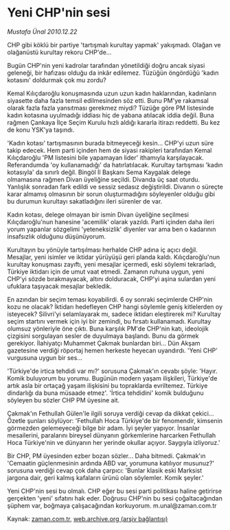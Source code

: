 # Yeni CHP'nin sesi

*Mustafa Ünal 2010.12.22*

<td class="columnist-detail">
<p>CHP gibi köklü bir partiye 'tartışmalı kurultay yapmak' yakışmadı. Olağan ve olağanüstü kurultay rekoru CHP'de...</p>
<p>
<div id="haberMetinDiv">
<p>Bugün CHP'nin yeni kadrolar tarafından yönetildiği doğru ancak siyasi geleneği, bir hafızası olduğu da inkâr edilemez. Tüzüğün öngördüğü 'kadın kotasını' doldurmak çok mu zordu?
<p>Kemal Kılıçdaroğlu konuşmasında uzun uzun kadın haklarından, kadınların siyasette daha fazla temsil edilmesinden söz etti. Bunu PM'ye rakamsal olarak fazla fazla yansıtması gerekmez miydi? Tüzüğe göre PM listesinde kadın kotasına uyulmadığı iddiası hiç de yabana atılacak iddia değil. Buna rağmen Çankaya İlçe Seçim Kurulu hızlı aldığı kararla itirazı reddetti. Bu kez de konu YSK'ya taşındı. 
<p>'Kadın kotası' tartışmasının burada bitmeyeceği kesin... CHP'yi uzun süre takip edecek. Hem parti içinden hem de siyasi rakipleri tarafından Kemal Kılıçdaroğlu 'PM listesini bile yapamayan lider' ithamıyla karşılayacak. Referandumda 'oy kullanamadığı' da hatırlatılacak. Kurultay tartışması 'kadın kotasıyla' da sınırlı değil. Bingöl İl Başkanı Sema Kaygalak delege olmamasına rağmen Divan üyeliğine seçildi. Divanda üç saat oturdu. Yanlışlık sonradan fark edildi ve sessiz sedasız değiştirildi. Divanın o süreçte karar almamış olmasının bir sorun oluşturmadığını söyleyenler olduğu gibi bu durumun kurultayı sakatladığını ileri sürenler de var.
<p>Kadın kotası, delege olmayan bir ismin Divan üyeliğine seçilmesi Kılıçdaroğlu'nun hanesine 'acemilik' olarak yazıldı. Parti içinden daha ileri yorum yapanlar sözgelimi 'yeteneksizlik' diyenler var ama ben o kadarının insafsızlık olduğunu düşünüyorum.
<p>Kurultayın bu yönüyle tartışılması herhalde CHP adına iç açıcı değil. Mesajlar, yeni isimler ve iktidar yürüyüşü geri planda kaldı. Kılıçdaroğlu'nun kurultay konuşması zayıftı, yeni mesajlar içermedi, eski söylemi tekrarladı, Türkiye iktidarı için de umut vaat etmedi. Zamanın ruhuna uygun, yeni CHP'yi sözde bırakmayacak, altını dolduracak, CHP'yi aşina sulardan yeni ufuklara taşıyacak mesajlar bekledik.
<p>En azından bir seçim teması koyabilirdi. 6 oy sonraki seçimlerde CHP'nin kozu ne olacak? İktidarı hedefleyen CHP hangi söylemle geniş kitlelerden oy isteyecek? Silivri'yi selamlayarak mı, sadece iktidarı eleştirerek mi? Kurultay seçim startını vermek için iyi bir zemindi, bu fırsatı kullanamadı. Kurultay olumsuz yönleriyle öne çıktı. Buna karşılık PM'de CHP'nin katı, ideolojik çizgisini sorgulayan sesler de duyulmaya başlandı. Bunu da görmek gerekiyor. İlahiyatçı Muhammet Çakmak bunlardan biri... Dün Akşam gazetesine verdiği röportaj hemen herkeste heyecan uyandırdı. 'Yeni CHP' vurgusuna uygun bir ses... 
<p>'Türkiye'de irtica tehdidi var mı?' sorusuna Çakmak'ın cevabı şöyle: 'Hayır. Komik buluyorum bu yorumu. Bugünün modern yaşam ilişkileri, Türkiye'de artık asla bir ortaçağ yaşam ilişkisini bu topraklarda evriltemez. Türkiye dindarlığı da buna müsaade etmez'. 'İrtica tehdidini' komik bulduğunu söyleyen bu sözler CHP PM üyesine ait.
<p>Çakmak'ın Fethullah Gülen'le ilgili soruya verdiği cevap da dikkat çekici... Özetle şunları söylüyor: 'Fethullah Hoca Türkiye'de bir fenomendir, kimsenin görmezden gelemeyeceği bilge bir adam. İyi şeyler yapıyor. İnsanlar mesailerini, paralarını bireysel dünyanın görkemlerine harcarken Fethullah Hoca Türkiye'nin ve dünyanın her yerinde okullar açıyor. Saygıyla izliyoruz.'
<p>Bir CHP, PM üyesinden ezber bozan sözler... Daha bitmedi. Çakmak'ın 'Cemaatin güçlenmesinin ardında ABD var, yorumuna katılıyor musunuz?' sorusuna verdiği cevap çok daha çarpıcı: 'Bunlar klasik eski Marksist jargona dair, geri kalmış kafaların ürünü olan söylemler. Komik şeyler.'
<p>Yeni CHP'nin sesi bu olmalı. CHP eğer bu sesi parti politikası haline getirirse gerçekten 'yeni' sıfatını hak eder. Doğrusu CHP'nin bu sesi çoğaltacağından şüphem var, boğmaya çalışacağından korkuyorum. m.unal@zaman.com.tr</p></p></p></p></p></p></p></p></p></p></div>
</p>
<a href="http://web.archive.org/web/20101229134316/mailto:m.unal@zaman.com.tr">
</a></td>

Kaynak: [zaman.com.tr](http://zaman.com.tr/yazar.do?yazino=1068300), [web.archive.org (arşiv bağlantısı)](http://web.archive.org/web/20101229134316/http://www.zaman.com.tr:80/yazar.do?yazino=1068300)
